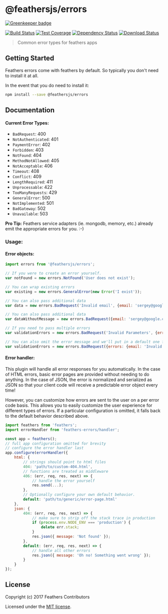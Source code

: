 # @feathersjs/errors

[![Greenkeeper badge](https://badges.greenkeeper.io/feathersjs/errors.svg)](https://greenkeeper.io/)

[![Build Status](https://travis-ci.org/feathersjs/errors.png?branch=master)](https://travis-ci.org/feathersjs/errors)
[![Test Coverage](https://codeclimate.com/github/feathersjs/errors/badges/coverage.svg)](https://codeclimate.com/github/feathersjs/errors/coverage)
[![Dependency Status](https://img.shields.io/david/feathersjs/errors.svg?style=flat-square)](https://david-dm.org/feathersjs/errors)
[![Download Status](https://img.shields.io/npm/dm/@feathersjs/errors.svg?style=flat-square)](https://www.npmjs.com/package/@feathersjs/errors)

> Common error types for feathers apps

## Getting Started

Feathers errors come with feathers by default. So typically you don't need to install it at all.

In the event that you do need to install it:

```bash
npm install --save @feathersjs/errors
```

## Documentation

#### Current Error Types:

* `BadRequest`: 400
* `NotAuthenticated`: 401
* `PaymentError`: 402
* `Forbidden`: 403
* `NotFound`: 404
* `MethodNotAllowed`: 405
* `NotAcceptable`: 406
* `Timeout`: 408
* `Conflict`: 409
* `LengthRequired`: 411
* `Unprocessable`: 422
* `TooManyRequests`: 429
* `GeneralError`: 500
* `NotImplemented`: 501
* `BadGateway`: 502
* `Unavailable`: 503

**Pro Tip:** Feathers service adapters (ie. mongodb, memory, etc.) already emit the appropriate errors for you. :-)

### Usage:

#### Error objects:

```js
import errors from '@feathersjs/errors';

// If you were to create an error yourself.
var notFound = new errors.NotFound('User does not exist');

// You can wrap existing errors
var existing = new errors.GeneralError(new Error('I exist'));

// You can also pass additional data
var data = new errors.BadRequest('Invalid email', {email: 'sergey@google.com'});

// You can also pass additional data
var dataWithoutMessage = new errors.BadRequest({email: 'sergey@google.com'});

// If you need to pass multiple errors
var validationErrors = new errors.BadRequest('Invalid Parameters', {errors: {email: 'Email already taken'} });

// You can also omit the error message and we'll put in a default one for you
var validationErrors = new errors.BadRequest({errors: {email: 'Invalid Email'} });
```

#### Error handler:

This plugin will handle all error responses for you automatically. In the case of HTML errors, basic error pages are provided without needing to do anything. In the case of JSON, the error is normalized and serialized as JSON so that your client code will receive a predictable error object every time! 

However, you can customize how errors are sent to the user on a per error code basis. This allows you to easily customize the user experience for different types of errors. If a particular configuration is omitted, it falls back to the default behavior described above.

```js
import feathers from 'feathers';
import errorHandler from 'feathers-errors/handler';

const app = feathers();
// full app configuration omitted for brevity
// configure the error handler last
app.configure(errorHandler({
	html: {
		// strings should point to html files
		404: 'path/to/custom-404.html',
		// functions are treated as middleware
		406: (err, req, res, next) => {
			// handle the error yourself
			res.send(...);
		},
		// Optionally configure your own default behavior.
		default: 'path/to/generic/error-page.html'
	},
	json: {
		404: (err, req, res, next) => {
			// make sure to strip off the stack trace in production
			if (process.env.NODE_ENV === 'production') {
				delete err.stack;
			}
			res.json({ message: 'Not found' });
		},
		default: (err, req, res, next) => {
			// handle all other errors
			res.json({ message: 'Oh no! Something went wrong' });
		}
	}
});
```


## License

Copyright (c) 2017 Feathers Contributors

Licensed under the [MIT license](LICENSE).
